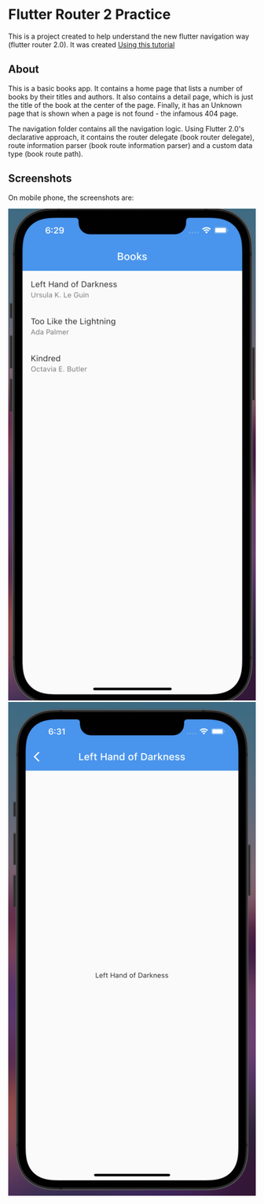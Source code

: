 # Flutter Router 2 Practice

This is a project created to help understand the new flutter navigation way (flutter router 2.0).
It was created [Using this tutorial](https://medium.com/flutter/learning-flutters-new-navigation-and-routing-system-7c9068155ade)

## About

This is a basic books app. It contains a home page that lists 
a number of books by their titles and authors. It also contains
a detail page, which is just the title of the book at the center
of the page. Finally, it has an Unknown page that is shown
when a page is not found - the infamous 404 page.

The navigation folder contains all the navigation logic. Using Flutter 2.0's
declarative approach, it contains the router delegate (book router delegate), 
route information parser (book route information parser) and a custom data type 
(book route path). 


## Screenshots

On mobile phone, the screenshots are:

![](./images/home-phone.png) ![](./images/detail-phone.png)
